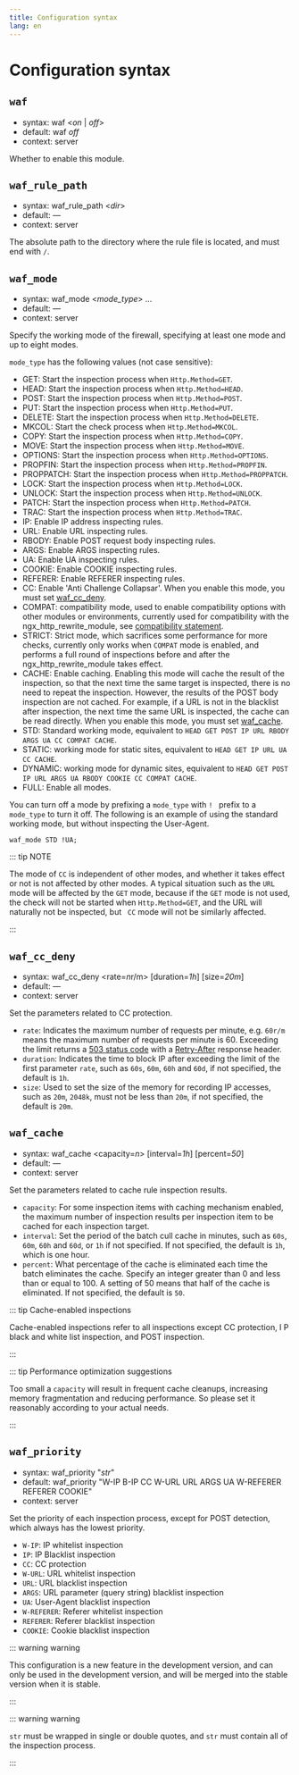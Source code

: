```yaml
---
title: Configuration syntax
lang: en
---
```


# Configuration syntax

## `waf`

* syntax: waf \<*on* | *off*\>
* default: waf *off*
* context: server

Whether to enable this module.

## `waf_rule_path`

* syntax: waf_rule_path \<*dir*\>
* default: —
* context: server

The absolute path to the directory where the rule file is located, and must end with `/`.

## `waf_mode`

* syntax: waf_mode \<*mode_type*\> ...
* default: —
* context: server

Specify the working mode of the firewall, specifying at least one mode and up to eight modes.

`mode_type` has the following values (not case sensitive):
* GET: Start the inspection process when `Http.Method=GET`.
* HEAD: Start the inspection process when `Http.Method=HEAD`.
* POST: Start the inspection process when `Http.Method=POST`.
* PUT: Start the inspection process when `Http.Method=PUT`.
* DELETE: Start the inspection process when `Http.Method=DELETE`.
* MKCOL: Start the check process when `Http.Method=MKCOL`.
* COPY: Start the inspection process when `Http.Method=COPY`.
* MOVE: Start the inspection process when `Http.Method=MOVE`.
* OPTIONS: Start the inspection process when `Http.Method=OPTIONS`.
* PROPFIN: Start the inspection process when `Http.Method=PROPFIN`.
* PROPPATCH: Start the inspection process when `Http.Method=PROPPATCH`.
* LOCK: Start the inspection process when `Http.Method=LOCK`.
* UNLOCK: Start the inspection process when `Http.Method=UNLOCK`.
* PATCH: Start the inspection process when `Http.Method=PATCH`.
* TRAC: Start the inspection process when `Http.Method=TRAC`.
* IP: Enable IP address inspecting rules.
* URL: Enable URL inspecting rules.
* RBODY: Enable POST request body inspecting rules.
* ARGS: Enable ARGS inspecting rules.
* UA: Enable UA inspecting rules.
* COOKIE: Enable COOKIE inspecting rules.
* REFERER: Enable REFERER inspecting rules.
* CC: Enable 'Anti Challenge Collapsar'. When you enable this mode, you must set [waf_cc_deny](#waf-cc-deny).
* COMPAT: compatibility mode, used to enable compatibility options with other modules or environments, currently used for compatibility with the ngx_http_rewrite_module, see [compatibility statement](/guide/compatibility.md).
* STRICT: Strict mode, which sacrifices some performance for more checks, currently only works when `COMPAT` mode is enabled, and performs a full round of inspections before and after the ngx_http_rewrite_module takes effect.
* CACHE: Enable caching. Enabling this mode will cache the result of the inspection, so that the next time the same target is inspected, there is no need to repeat the inspection. However, the results of the POST body inspection are not cached. For example, if a URL is not in the blacklist after inspection, the next time the same URL is inspected, the cache can be read directly. When you enable this mode, you must set [waf_cache](#waf-cache).
* STD: Standard working mode, equivalent to `HEAD GET POST IP URL RBODY ARGS UA CC COMPAT CACHE`.
* STATIC: working mode for static sites, equivalent to `HEAD GET IP URL UA CC CACHE`.
* DYNAMIC: working mode for dynamic sites, equivalent to `HEAD GET POST IP URL ARGS UA RBODY COOKIE CC COMPAT CACHE`.
* FULL: Enable all modes.

You can turn off a mode by prefixing a `mode_type` with `! ` prefix to a `mode_type` to turn it off. 
The following is an example of using the standard working mode, but without inspecting the User-Agent.

```nginx
waf_mode STD !UA;
```

::: tip NOTE

The mode of `CC` is independent of other modes, and whether it takes effect or not is not affected by other modes. A typical situation such as the `URL` mode will be affected by the `GET` mode, because if the `GET` mode is not used, the check will not be started when `Http.Method=GET`, and the URL will naturally not be inspected, but ` CC` mode will not be similarly affected.

:::


## `waf_cc_deny`

* syntax: waf_cc_deny \<rate=*n*r/m\> \[duration=*1h*\] \[size=*20m*\]
* default: —
* context: server

Set the parameters related to CC protection.

* `rate`: Indicates the maximum number of requests per minute, e.g. `60r/m` means the maximum number of requests per minute is 60. Exceeding the limit returns a [503 status code](https://developer.mozilla.org/en-US/docs/Web/HTTP/Status/503) with a [Retry-After](https://developer.mozilla.org/en-US/docs/Web/HTTP/Headers/Retry-After) response header.
* `duration`: Indicates the time to block IP after exceeding the limit of the first parameter `rate`, such as `60s`, `60m`, `60h` and `60d`, if not specified, the default is `1h`.
* `size`: Used to set the size of the memory for recording IP accesses, such as `20m`, `2048k`, must not be less than `20m`, if not specified, the default is `20m`.



## `waf_cache`

* syntax: waf_cache \<capacity=*n*\> \[interval=*1h*\] \[percent=*50*\]
* default: —
* context: server

Set the parameters related to cache rule inspection results.

* `capacity`: For some inspection items with caching mechanism enabled, the maximum number of inspection results per inspection item to be cached for each inspection target.
* `interval`: Set the period of the batch cull cache in minutes, such as `60s`, `60m`, `60h` and `60d`, or `1h` if not specified. If not specified, the default is `1h`, which is one hour.
* `percent`: What percentage of the cache is eliminated each time the batch eliminates the cache. Specify an integer greater than 0 and less than or equal to 100. A setting of 50 means that half of the cache is eliminated. If not specified, the default is `50`.


::: tip Cache-enabled inspections

Cache-enabled inspections refer to all inspections except CC protection, I
P black and white list inspection, and POST inspection.

:::


::: tip Performance optimization suggestions

Too small a `capacity` will result in frequent cache cleanups, 
increasing memory fragmentation and reducing performance. 
So please set it reasonably according to your actual needs.

:::


## `waf_priority`

* syntax: waf_priority "*str*"
* default: waf_priority "W-IP B-IP CC W-URL URL ARGS UA W-REFERER REFERER COOKIE"
* context: server

Set the priority of each inspection process, except for POST detection, which always has the lowest priority.

* `W-IP`: IP whitelist inspection
* `IP`: IP Blacklist inspection
* `CC`: CC protection
* `W-URL`: URL whitelist inspection
* `URL`: URL blacklist inspection
* `ARGS`: URL parameter (query string) blacklist inspection
* `UA`: User-Agent blacklist inspection
* `W-REFERER`: Referer whitelist inspection
* `REFERER`: Referer blacklist inspection
* `COOKIE`: Cookie blacklist inspection


::: warning warning

This configuration is a new feature in the development version, and can only be used in the development version, and will be merged into the stable version when it is stable.

:::

::: warning warning

`str` must be wrapped in single or double quotes, and `str` must contain all of the inspection process.

:::


